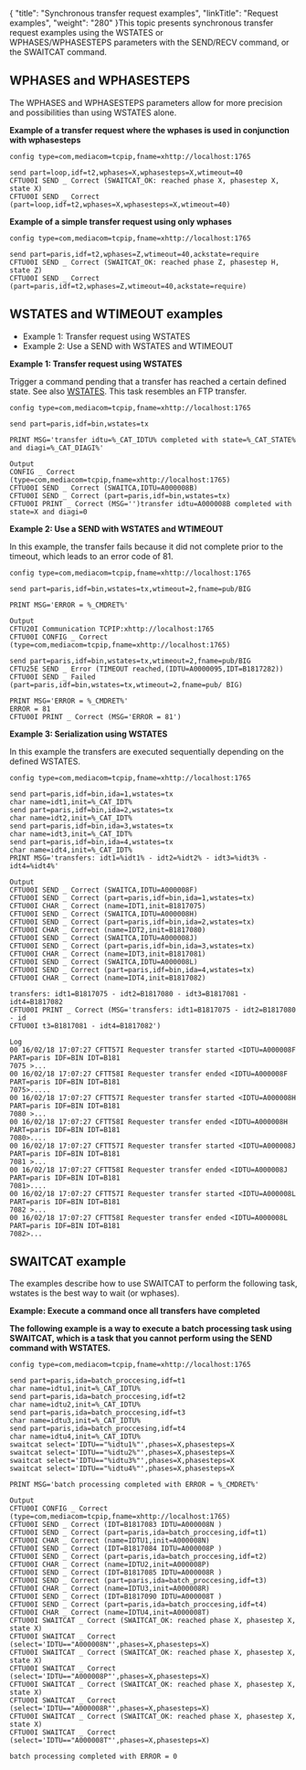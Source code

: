 {
    "title": "Synchronous transfer request examples",
    "linkTitle": "Request examples",
    "weight": "280"
}This topic presents synchronous transfer request examples using the WSTATES or WPHASES/WPHASESTEPS parameters with the SEND/RECV command, or the SWAITCAT command.

## WPHASES and WPHASESTEPS

The WPHASES and WPHASESTEPS parameters allow for more precision and possibilities than using WSTATES alone.

****Example of a transfer request where the wphases is used in conjunction with wphasesteps****

```
config type=com,mediacom=tcpip,fname=xhttp://localhost:1765
 
send part=loop,idf=t2,wphases=X,wphasesteps=X,wtimeout=40
CFTU00I SEND _ Correct (SWAITCAT_OK: reached phase X, phasestep X, state X)
CFTU00I SEND _ Correct (part=loop,idf=t2,wphases=X,wphasesteps=X,wtimeout=40)
```

****Example of a simple transfer request using only wphases****

```
config type=com,mediacom=tcpip,fname=xhttp://localhost:1765
 
send part=paris,idf=t2,wphases=Z,wtimeout=40,ackstate=require
CFTU00I SEND _ Correct (SWAITCAT_OK: reached phase Z, phasestep H, state Z)
CFTU00I SEND _ Correct (part=paris,idf=t2,wphases=Z,wtimeout=40,ackstate=require)
```

## WSTATES and WTIMEOUT examples

- Example 1: Transfer request using WSTATES
- Example 2: Use a SEND with WSTATES and WTIMEOUT

**Example 1: Transfer request using WSTATES**

Trigger a command pending that a transfer has reached a certain defined state. See also [WSTATES](). This task resembles an FTP transfer.

```
config type=com,mediacom=tcpip,fname=xhttp://localhost:1765
 
send part=paris,idf=bin,wstates=tx
 
PRINT MSG='transfer idtu=%_CAT_IDTU% completed with state=%_CAT_STATE% and diagi=%_CAT_DIAGI%'
 
Output
CONFIG _ Correct (type=com,mediacom=tcpip,fname=xhttp://localhost:1765)
CFTU00I SEND _ Correct (SWAITCA,IDTU=A000008B)
CFTU00I SEND _ Correct (part=paris,idf=bin,wstates=tx)
CFTU00I PRINT _ Correct (MSG='')transfer idtu=A000008B completed with state=X and diagi=0
```

**Example 2: Use a SEND with WSTATES and WTIMEOUT**

In this example, the transfer fails because it did not complete prior to the timeout, which leads to an error code of 81.

```
config type=com,mediacom=tcpip,fname=xhttp://localhost:1765
 
send part=paris,idf=bin,wstates=tx,wtimeout=2,fname=pub/BIG
 
PRINT MSG='ERROR = %_CMDRET%'
 
Output
CFTU20I Communication TCPIP:xhttp://localhost:1765
CFTU00I CONFIG _ Correct (type=com,mediacom=tcpip,fname=xhttp://localhost:1765)
 
send part=paris,idf=bin,wstates=tx,wtimeout=2,fname=pub/BIG
CFTU25E SEND _ Error (TIMEOUT reached,(IDTU=A0000095,IDT=B1817282))
CFTU00I SEND _ Failed (part=paris,idf=bin,wstates=tx,wtimeout=2,fname=pub/ BIG)
 
PRINT MSG='ERROR = %_CMDRET%'
ERROR = 81
CFTU00I PRINT _ Correct (MSG='ERROR = 81')
```

**Example 3: Serialization using WSTATES**

In this example the transfers are executed sequentially depending on the defined WSTATES.

```
config type=com,mediacom=tcpip,fname=xhttp://localhost:1765
 
send part=paris,idf=bin,ida=1,wstates=tx
char name=idt1,init=%_CAT_IDT%
send part=paris,idf=bin,ida=2,wstates=tx
char name=idt2,init=%_CAT_IDT%
send part=paris,idf=bin,ida=3,wstates=tx
char name=idt3,init=%_CAT_IDT%
send part=paris,idf=bin,ida=4,wstates=tx
char name=idt4,init=%_CAT_IDT%
PRINT MSG='transfers: idt1=%idt1% - idt2=%idt2% - idt3=%idt3% - idt4=%idt4%'
 
Output
CFTU00I SEND _ Correct (SWAITCA,IDTU=A000008F)
CFTU00I SEND _ Correct (part=paris,idf=bin,ida=1,wstates=tx)
CFTU00I CHAR _ Correct (name=IDT1,init=B1817075)
CFTU00I SEND _ Correct (SWAITCA,IDTU=A000008H)
CFTU00I SEND _ Correct (part=paris,idf=bin,ida=2,wstates=tx)
CFTU00I CHAR _ Correct (name=IDT2,init=B1817080)
CFTU00I SEND _ Correct (SWAITCA,IDTU=A000008J)
CFTU00I SEND _ Correct (part=paris,idf=bin,ida=3,wstates=tx)
CFTU00I CHAR _ Correct (name=IDT3,init=B1817081)
CFTU00I SEND _ Correct (SWAITCA,IDTU=A000008L)
CFTU00I SEND _ Correct (part=paris,idf=bin,ida=4,wstates=tx)
CFTU00I CHAR _ Correct (name=IDT4,init=B1817082)
 
transfers: idt1=B1817075 - idt2=B1817080 - idt3=B1817081 - idt4=B1817082
CFTU00I PRINT _ Correct (MSG='transfers: idt1=B1817075 - idt2=B1817080 - id
CFTU00I t3=B1817081 - idt4=B1817082')
 
Log
00 16/02/18 17:07:27 CFTT57I Requester transfer started <IDTU=A000008F PART=paris IDF=BIN IDT=B181
7075 >...
00 16/02/18 17:07:27 CFTT58I Requester transfer ended <IDTU=A000008F PART=paris IDF=BIN IDT=B181
7075>.....
00 16/02/18 17:07:27 CFTT57I Requester transfer started <IDTU=A000008H PART=paris IDF=BIN IDT=B181
7080 >...
00 16/02/18 17:07:27 CFTT58I Requester transfer ended <IDTU=A000008H PART=paris IDF=BIN IDT=B181
7080>....
00 16/02/18 17:07:27 CFTT57I Requester transfer started <IDTU=A000008J PART=paris IDF=BIN IDT=B181
7081 >...
00 16/02/18 17:07:27 CFTT58I Requester transfer ended <IDTU=A000008J PART=paris IDF=BIN IDT=B181
7081>....
00 16/02/18 17:07:27 CFTT57I Requester transfer started <IDTU=A000008L PART=paris IDF=BIN IDT=B181
7082 >...
00 16/02/18 17:07:27 CFTT58I Requester transfer ended <IDTU=A000008L PART=paris IDF=BIN IDT=B181
7082>...
```

## SWAITCAT example

The examples describe how to use SWAITCAT to perform the following task, wstates is the best way to wait (or wphases).

****<span id="SWAITCAT ex 1"></span>**Example: Execute a command once all transfers have completed******

****The following example is a way to execute a batch processing task using SWAITCAT, which is a task that you cannot perform using the SEND command with WSTATES.****

```
config type=com,mediacom=tcpip,fname=xhttp://localhost:1765
 
send part=paris,ida=batch_proccesing,idf=t1
char name=idtu1,init=%_CAT_IDTU%
send part=paris,ida=batch_proccesing,idf=t2
char name=idtu2,init=%_CAT_IDTU%
send part=paris,ida=batch_proccesing,idf=t3
char name=idtu3,init=%_CAT_IDTU%
send part=paris,ida=batch_proccesing,idf=t4
char name=idtu4,init=%_CAT_IDTU%
swaitcat select='IDTU=="%idtu1%"',phases=X,phasesteps=X
swaitcat select='IDTU=="%idtu2%"',phases=X,phasesteps=X
swaitcat select='IDTU=="%idtu3%"',phases=X,phasesteps=X
swaitcat select='IDTU=="%idtu4%"',phases=X,phasesteps=X
 
PRINT MSG='batch processing completed with ERROR = %_CMDRET%'
 
Output
CFTU00I CONFIG _ Correct (type=com,mediacom=tcpip,fname=xhttp://localhost:1765)
CFTU00I SEND _ Correct (IDT=B1817083 IDTU=A000008N )
CFTU00I SEND _ Correct (part=paris,ida=batch_proccesing,idf=t1)
CFTU00I CHAR _ Correct (name=IDTU1,init=A000008N)
CFTU00I SEND _ Correct (IDT=B1817084 IDTU=A000008P )
CFTU00I SEND _ Correct (part=paris,ida=batch_proccesing,idf=t2)
CFTU00I CHAR _ Correct (name=IDTU2,init=A000008P)
CFTU00I SEND _ Correct (IDT=B1817085 IDTU=A000008R )
CFTU00I SEND _ Correct (part=paris,ida=batch_proccesing,idf=t3)
CFTU00I CHAR _ Correct (name=IDTU3,init=A000008R)
CFTU00I SEND _ Correct (IDT=B1817090 IDTU=A000008T )
CFTU00I SEND _ Correct (part=paris,ida=batch_proccesing,idf=t4)
CFTU00I CHAR _ Correct (name=IDTU4,init=A000008T)
CFTU00I SWAITCAT _ Correct (SWAITCAT_OK: reached phase X, phasestep X, state X)
CFTU00I SWAITCAT _ Correct (select='IDTU=="A000008N"',phases=X,phasesteps=X)
CFTU00I SWAITCAT _ Correct (SWAITCAT_OK: reached phase X, phasestep X, state X)
CFTU00I SWAITCAT _ Correct (select='IDTU=="A000008P"',phases=X,phasesteps=X)
CFTU00I SWAITCAT _ Correct (SWAITCAT_OK: reached phase X, phasestep X, state X)
CFTU00I SWAITCAT _ Correct (select='IDTU=="A000008R"',phases=X,phasesteps=X)
CFTU00I SWAITCAT _ Correct (SWAITCAT_OK: reached phase X, phasestep X, state X)
CFTU00I SWAITCAT _ Correct (select='IDTU=="A000008T"',phases=X,phasesteps=X)
 
batch processing completed with ERROR = 0
```
